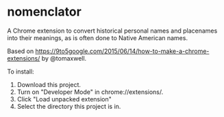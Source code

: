 # nomenclator
A Chrome extension to convert historical personal names and placenames into their meanings, as is often done to Native American names.

Based on https://9to5google.com/2015/06/14/how-to-make-a-chrome-extensions/ by @tomaxwell.

To install:
1. Download this project.
2. Turn on "Developer Mode" in chrome://extensions/.
3. Click "Load unpacked extension"
4. Select the directory this project is in.